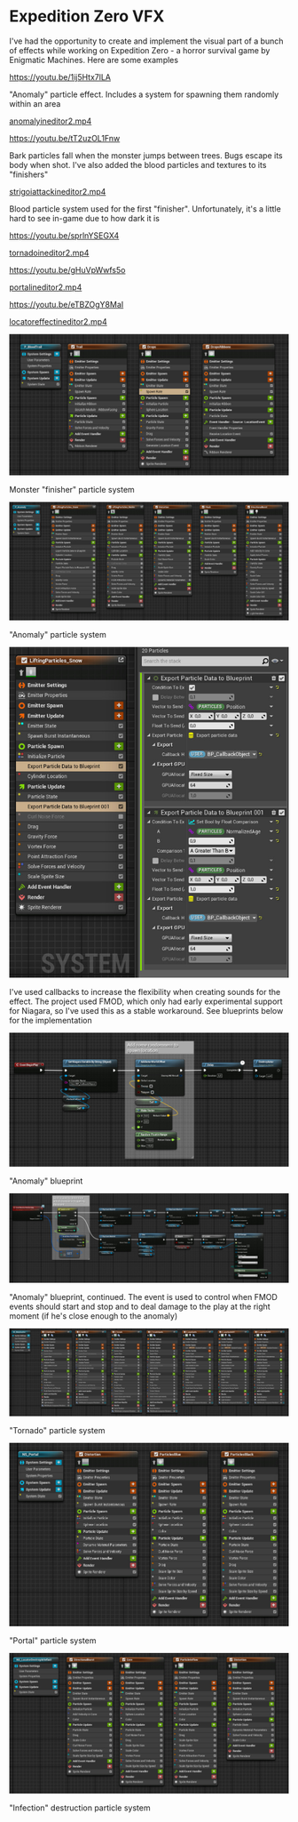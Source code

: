 # Expedition Zero VFX

I've had the opportunity to create and implement the visual part of a bunch of effects while working on Expedition Zero - a horror survival game by Enigmatic Machines. Here are some examples

https://youtu.be/1ij5Htx7lLA

"Anomaly" particle effect. Includes a system for spawning them randomly within an area

[anomalyineditor2.mp4](anomalyineditor2.mp4)

https://youtu.be/tT2uzOL1Fnw

Bark particles fall when the monster jumps between trees. Bugs escape its body when shot. I've also added the blood particles and textures to its "finishers"

[strigoiattackineditor2.mp4](strigoiattackineditor2.mp4)

Blood particle system used for the first "finisher". Unfortunately, it's a little hard to see in-game due to how dark it is

https://youtu.be/sprlnYSEGX4

[tornadoineditor2.mp4](tornadoineditor2.mp4)

https://youtu.be/gHuVpWwfs5o

[portalineditor2.mp4](portalineditor2.mp4)

https://youtu.be/eTBZOgY8MaI

[locatoreffectineditor2.mp4](locatoreffectineditor2.mp4)

![tactile-visions-strigoiattackniagara](tactile-visions-strigoiattackniagara.jpg)

Monster "finisher" particle system

![tactile-visions-anomalyniagara1](tactile-visions-anomalyniagara1.jpg)

"Anomaly" particle system

![tactile-visions-anomalyniagara2](tactile-visions-anomalyniagara2.jpg)

I've used callbacks to increase the flexibility when creating sounds for the effect. The project used FMOD, which only had early experimental support for Niagara, so I've used this as a stable workaround. See blueprints below for the implementation

![tactile-visions-anomalybp1](tactile-visions-anomalybp1.jpg)

"Anomaly" blueprint

![tactile-visions-anomalybp2](tactile-visions-anomalybp2.jpg)

"Anomaly" blueprint, continued. The event is used to control when FMOD events should start and stop and to deal damage to the play at the right moment (if he's close enough to the anomaly)

![tactile-visions-tornadoniagara](tactile-visions-tornadoniagara.jpg)

"Tornado" particle system

![tactile-visions-portalniagara](tactile-visions-portalniagara.jpg)

"Portal" particle system

![tactile-visions-locatoreffectniagara](tactile-visions-locatoreffectniagara.jpg)

"Infection" destruction particle system